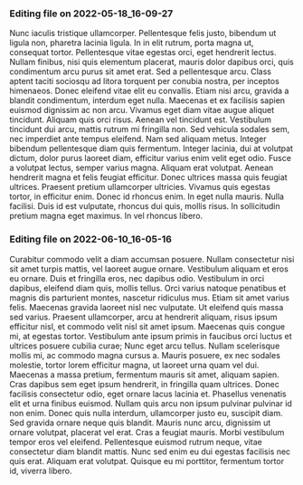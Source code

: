 

### Editing file on 2022-05-18_16-09-27

Nunc iaculis tristique ullamcorper. Pellentesque felis justo, bibendum ut ligula non, pharetra lacinia ligula. In in elit rutrum, porta magna ut, consequat tortor. Pellentesque vitae egestas orci, eget hendrerit lectus. Nullam finibus, nisi quis elementum placerat, mauris dolor dapibus orci, quis condimentum arcu purus sit amet erat. Sed a pellentesque arcu. Class aptent taciti sociosqu ad litora torquent per conubia nostra, per inceptos himenaeos. Donec eleifend vitae elit eu convallis. Etiam nisi arcu, gravida a blandit condimentum, interdum eget nulla. Maecenas et ex facilisis sapien euismod dignissim ac non arcu. Vivamus eget diam vitae augue aliquet tincidunt. Aliquam quis orci risus. Aenean vel tincidunt est. Vestibulum tincidunt dui arcu, mattis rutrum mi fringilla non. Sed vehicula sodales sem, nec imperdiet ante tempus eleifend.
Nam sed aliquam metus. Integer bibendum pellentesque diam quis fermentum. Integer lacinia, dui at volutpat dictum, dolor purus laoreet diam, efficitur varius enim velit eget odio. Fusce a volutpat lectus, semper varius magna. Aliquam erat volutpat. Aenean hendrerit magna et felis feugiat efficitur. Donec ultrices massa quis feugiat ultrices. Praesent pretium ullamcorper ultricies. Vivamus quis egestas tortor, in efficitur enim. Donec id rhoncus enim. In eget nulla mauris. Nulla facilisi. Duis id est vulputate, rhoncus dui quis, mollis risus. In sollicitudin pretium magna eget maximus. In vel rhoncus libero.




### Editing file on 2022-06-10_16-05-16

Curabitur commodo velit a diam accumsan posuere. Nullam consectetur nisi sit amet turpis mattis, vel laoreet augue ornare. Vestibulum aliquam et eros eu ornare. Duis et fringilla eros, nec dapibus odio. Vestibulum in orci dapibus, eleifend diam quis, mollis tellus. Orci varius natoque penatibus et magnis dis parturient montes, nascetur ridiculus mus. Etiam sit amet varius felis. Maecenas gravida laoreet nisl nec vulputate. Ut eleifend quis massa sed varius. Praesent ullamcorper, arcu at hendrerit aliquam, risus ipsum efficitur nisl, et commodo velit nisl sit amet ipsum. Maecenas quis congue mi, at egestas tortor. Vestibulum ante ipsum primis in faucibus orci luctus et ultrices posuere cubilia curae; Nunc eget arcu tellus. Nullam scelerisque mollis mi, ac commodo magna cursus a. Mauris posuere, ex nec sodales molestie, tortor lorem efficitur magna, ut laoreet urna quam vel dui. Maecenas a massa pretium, fermentum mauris sit amet, aliquam sapien.
Cras dapibus sem eget ipsum hendrerit, in fringilla quam ultrices. Donec facilisis consectetur odio, eget ornare lacus lacinia et. Phasellus venenatis elit et urna finibus euismod. Nullam quis arcu non ipsum pulvinar pulvinar id non enim. Donec quis nulla interdum, ullamcorper justo eu, suscipit diam. Sed gravida ornare neque quis blandit. Mauris nunc arcu, dignissim ut ornare volutpat, placerat vel erat. Cras a feugiat mauris. Morbi vestibulum tempor eros vel eleifend. Pellentesque euismod rutrum neque, vitae consectetur diam blandit mattis. Nunc sed enim eu dui egestas facilisis nec quis erat. Aliquam erat volutpat. Quisque eu mi porttitor, fermentum tortor id, viverra libero.


